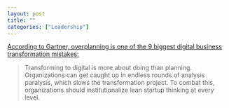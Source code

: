 ```yaml
---
layout: post
title: ""
categories: ["Leadership"]
---
```

[According to Gartner, overplanning is one of the 9 biggest digital business transformation mistakes:](
https://www.gartner.com/smarterwithgartner/avoid-these-9-corporate-digital-business-transformation-mistakes/?_lrsc=5da4bc36-8b83-4140-8388-95bb827aa2dd)

> Transforming to digital is more about doing than planning. Organizations can get caught up in endless rounds of analysis paralysis, which slows the transformation project. To combat this, organizations should institutionalize lean startup thinking at every level.